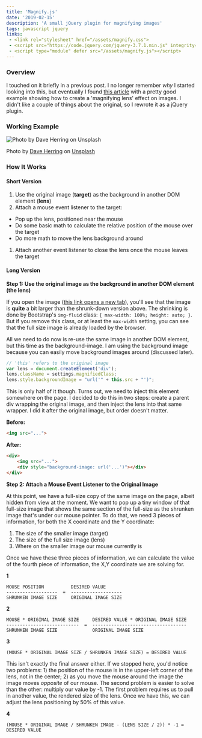 ```yaml
---
title: 'Magnify.js'
date: '2019-02-15'
description: 'A small jQuery plugin for magnifying images'
tags: javascript jquery
links:
 - <link rel="stylesheet" href="/assets/magnify.css">
 - <script src="https://code.jquery.com/jquery-3.7.1.min.js" integrity="sha256-/JqT3SQfawRcv/BIHPThkBvs0OEvtFFmqPF/lYI/Cxo=" crossorigin="anonymous"></script>
 - <script type="module" defer src="/assets/magnify.js"></script>
---
```


### Overview

I touched on it briefly in a previous post. I no longer remember *why* I started looking into this, but eventually I found [this article](http://thecodeplayer.com/walkthrough/magnifying-glass-for-images-using-jquery-and-css3) with a pretty good example showing how to create a 'magnifying lens' effect on images. I didn't like a couple of things about the original, so I rewrote it as a jQuery plugin.

### Working Example

<img class="magnify-this" src="https://images.unsplash.com/photo-1648138754688-377bbdf661d9" alt="Photo by Dave Herring on Unsplash">

Photo by [Dave Herring](https://unsplash.com/@daveherring) on [Unsplash](https://unsplash.com/)

### How It Works

#### Short Version

1. Use the original image (**target**) as the background in another DOM element (**lens**)
1. Attach a mouse event listener to the target:
  * Pop up the lens, positioned near the mouse
  * Do some basic math to calculate the relative position of the mouse over the target
  * Do more math to move the lens background around
1. Attach another event listener to close the lens once the mouse leaves the target

#### Long Version

**Step 1: Use the original image as the background in another DOM element (the lens)**

If you open the image ([this link opens a new tab](https://images.unsplash.com/photo-1648138754688-377bbdf661d9)), you'll see that the image is **quite** a bit larger than the shrunk-down version above. The shrinking is done by Bootstrap's ```img-fluid``` class: ```{ max-width: 100%; height: auto; }```. But if you remove this class, or at least the ```max-width``` setting, you can see that the full size image is already loaded by the browser.

All we need to do now is re-use the same image in another DOM element, but this time as the background-image. I am using the background image because you can easily move background images around (discussed later).

```javascript
// 'this' refers to the original image
var lens = document.createElement('div');
lens.className = settings.magnifiedClass;
lens.style.backgroundImage = "url('" + this.src + "')";
```

This is only half of it though. Turns out, we need to inject this element somewhere on the page. I decided to do this in two steps: create a parent div wrapping the original image, and then inject the lens into that same wrapper. I did it after the original image, but order doesn't matter.

**Before:**
```html
<img src="...">
```

**After:**
```html
<div>
    <img src="...">
    <div style="background-image: url('...')"></div>
</div>
```

**Step 2: Attach a Mouse Event Listener to the Original Image**

At this point, we have a full-size copy of the same image on the page, albeit hidden from view at the moment. We want to pop up a tiny window of that full-size image that shows the same section of the full-size as the shrunken image that's under our mouse pointer. To do that, we need 3 pieces of information, for both the X coordinate and the Y coordinate:
1. The size of the smaller image (target)
2. The size of the full size image (lens)
3. Where on the smaller image our mouse currently is

Once we have these three pieces of information, we can calculate the value of the fourth piece of information, the X,Y coordinate we are solving for.

**1**
```
MOUSE POSITION          DESIRED VALUE
-------------------  =  -------------------
SHRUNKEN IMAGE SIZE     ORIGINAL IMAGE SIZE
```

**2**
```
MOUSE * ORIGINAL IMAGE SIZE     DESIRED VALUE * ORIGINAL IMAGE SIZE
---------------------------  =  -----------------------------------
SHRUNKEN IMAGE SIZE             ORIGINAL IMAGE SIZE
```

**3**
```
(MOUSE * ORIGINAL IMAGE SIZE / SHRUNKEN IMAGE SIZE) = DESIRED VALUE
```

This isn't exactly the final answer either. If we stopped here, you'd notice two problems: 1) the position of the mouse is in the upper-left corner of the lens, not in the center; 2) as you move the mouse around the image the image moves *opposite* of our mouse.  The second problem is easier to solve than the other: multiply our value by -1. The first problem requires us to pull in another value, the rendered size of the lens. Once we have this, we can adjust the lens positioning by 50% of this value.

**4**
```
(MOUSE * ORIGINAL IMAGE / SHRUNKEN IMAGE - (LENS SIZE / 2)) * -1 = DESIRED VALUE
```
